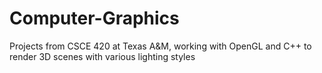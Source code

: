 # Computer-Graphics

Projects from CSCE 420 at Texas A&M, working with OpenGL and C++ to render 3D scenes with various lighting styles

